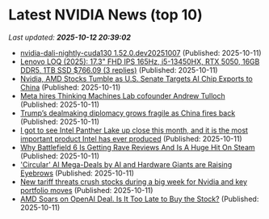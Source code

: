 # Latest NVIDIA News (top 10)
_Last updated: **2025-10-12 20:39:02**_

- [nvidia-dali-nightly-cuda130 1.52.0.dev20251007](https://pypi.org/project/nvidia-dali-nightly-cuda130/1.52.0.dev20251007/) (Published: 2025-10-11)
- [Lenovo LOQ (2025): 17.3" FHD IPS 165Hz, i5-13450HX, RTX 5050, 16GB DDR5, 1TB SSD $766.09 (3 replies)](https://slickdeals.net/f/18691603-lenovo-loq-2025-17-3-fhd-ips-165hz-i5-13450hx-rtx-5050-16gb-ddr5-1tb-ssd-766-09) (Published: 2025-10-11)
- [Nvidia, AMD Stocks Tumble as U.S. Senate Targets AI Chip Exports to China](https://finance.yahoo.com/news/nvidia-amd-stocks-tumble-u-194847523.html) (Published: 2025-10-11)
- [Meta hires Thinking Machines Lab cofounder Andrew Tulloch](https://economictimes.indiatimes.com/tech/artificial-intelligence/meta-hires-thinking-machines-lab-cofounder-andrew-tulloch/articleshow/124489605.cms) (Published: 2025-10-11)
- [Trump’s dealmaking diplomacy grows fragile as China fires back](https://economictimes.indiatimes.com/news/international/global-trends/trumps-dealmaking-diplomacy-grows-fragile-as-china-fires-back/articleshow/124489246.cms) (Published: 2025-10-11)
- [I got to see Intel Panther Lake up close this month, and it is the most important product Intel has ever produced](https://www.techradar.com/computing/i-got-to-see-intel-panther-lake-up-close-this-month-and-it-might-be-the-most-important-product-intel-has-ever-produced) (Published: 2025-10-11)
- [Why Battlefield 6 Is Getting Rave Reviews And Is A Huge Hit On Steam](https://hothardware.com/news/why-battlefield-6-is-getting-rave-reviews-and-is-a-huge-hit-on-steam) (Published: 2025-10-11)
- ['Circular' AI Mega-Deals by AI and Hardware Giants are Raising Eyebrows](https://slashdot.org/story/25/10/11/1819237/circular-ai-mega-deals-by-ai-and-hardware-giants-are-raising-eyebrows) (Published: 2025-10-11)
- [New tariff threats crush stocks during a big week for Nvidia and key portfolio moves](https://biztoc.com/x/e895e043f4ad5b34) (Published: 2025-10-11)
- [AMD Soars on OpenAI Deal. Is It Too Late to Buy the Stock?](https://biztoc.com/x/d41e2d2dae276532) (Published: 2025-10-11)
